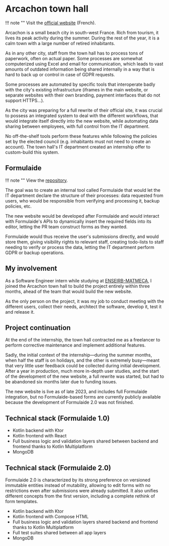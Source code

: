 # Arcachon town hall

!!! note ""
    Visit the [official website](https://www.ville-arcachon.fr/) (French).

Arcachon is a small beach city in south-west France. Rich from tourism, it lives its peak activity during the summer. During the rest of the year, it is a calm town with a large number of retired inhabitants.

As in any other city, staff from the town hall has to process tons of paperwork, often on actual paper. Some processes are somewhat computerized using Excel and email for communication, which leads to vast amounts of outdated information being shared internally in a way that is hard to back up or control in case of GDPR requests.

Some processes are automated by specific tools that interoperate badly with the city's existing infrastructure (iframes in the main website, or separate websites with their own branding, payment interfaces that do not support HTTPS…).

As the city was preparing for a full rewrite of their official site, it was crucial to possess an integrated system to deal with the different workflows, that would integrate itself directly into the new website, while automating data sharing between employees, with full control from the IT department.

No off-the-shelf tools perform these features while following the policies set by the elected council (e.g. inhabitants must not need to create an account). The town hall's IT department created an internship offer to custom-build this system.

## Formulaide

!!! note ""
    View the [repository](https://gitlab.com/arcachon-ville/formulaide).

The goal was to create an internal tool called Formulaide that would let the IT department declare the structure of their processes: data requested from users, who would be responsible from verifying and processing it, backup policies, etc.

The new website would be developed after Formulaide and would interact with Formulaide's APIs to dynamically insert the required fields into its editor, letting the PR team construct forms as they wanted.

Formulaide would thus receive the user's submissions directly, and would store them, giving visibility rights to relevant staff, creating todo-lists to staff needing to verify or process the data, letting the IT department perform GDPR or backup operations.

## My involvement

As a Software Engineer intern while studying at [ENSEIRB-MATMECA](enseirb.md), I joined the Arcachon town hall to build the project entirely within three months, ahead of the team that would build the new website.

As the only person on the project, it was my job to conduct meeting with the different users, collect their needs, architect the software, develop it, test it and release it.

## Project continuation

At the end of the internship, the town hall contracted me as a freelancer to perform corrective maintenance and implement additional features.

Sadly, the initial context of the internship—during the summer months, when half the staff is on holidays, and the other is extremely busy—meant that very little user feedback could be collected during initial development. After a year in production, much more in-depth user studies, and the start of the development of the new website, a full rewrite was started, but had to be abandoned six months later due to funding issues.

The new website is live as of late 2023, and includes full Formulaide integration, but no Formulaide-based forms are currently publicly available because the development of Formulaide 2.0 was not finished.

## Technical stack (Formulaide 1.0)

- Kotlin backend with Ktor
- Kotlin frontend with React
- Full business logic and validation layers shared between backend and frontend thanks to Kotlin Multiplatform
- MongoDB

## Technical stack (Formulaide 2.0)

Formulaide 2.0 is characterized by its strong preference on versioned immutable entities instead of mutability, allowing to edit forms with no restrictions even after submissions were already submitted.  It also unifies different concepts from the first version, including a complete rethink of form templates.

- Kotlin backend with Ktor
- Kotlin frontend with Compose HTML
- Full business logic and validation layers shared backend and frontend thanks to Kotlin Multiplatform
- Full test suites shared between all app layers
- MongoDB
